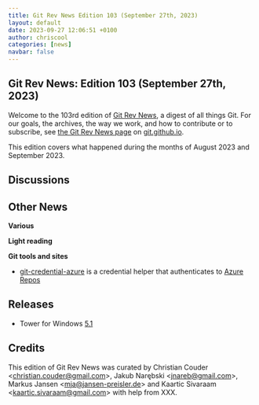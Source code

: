 ```yaml
---
title: Git Rev News Edition 103 (September 27th, 2023)
layout: default
date: 2023-09-27 12:06:51 +0100
author: chriscool
categories: [news]
navbar: false
---
```


## Git Rev News: Edition 103 (September 27th, 2023)

Welcome to the 103rd edition of [Git Rev News](https://git.github.io/rev_news/rev_news/),
a digest of all things Git. For our goals, the archives, the way we work, and how to contribute or to
subscribe, see [the Git Rev News page](https://git.github.io/rev_news/rev_news/) on [git.github.io](http://git.github.io).

This edition covers what happened during the months of August 2023 and September 2023.

## Discussions

<!---
### General
-->

<!---
### Reviews
-->

<!---
### Support
-->

<!---
## Developer Spotlight:
-->

## Other News

__Various__


__Light reading__

<!---
__Easy watching__
-->

__Git tools and sites__

* [git-credential-azure](https://github.com/hickford/git-credential-azure) is a credential helper that authenticates to [Azure Repos](https://azure.microsoft.com/en-us/products/devops/repos)

## Releases

+ Tower for Windows [5.1](https://www.git-tower.com/release-notes/windows?show_tab=release-notes)

## Credits

This edition of Git Rev News was curated by
Christian Couder &lt;<christian.couder@gmail.com>&gt;,
Jakub Narębski &lt;<jnareb@gmail.com>&gt;,
Markus Jansen &lt;<mja@jansen-preisler.de>&gt; and
Kaartic Sivaraam &lt;<kaartic.sivaraam@gmail.com>&gt;
with help from XXX.
